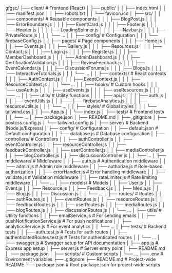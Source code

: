 gfgsc/
├── client/                      # Frontend (React)
│   ├── public/
│   │   ├── index.html
│   │   ├── manifest.json
│   │   ├── robots.txt
│   │   └── favicon.ico
│   ├── src/
│   │   ├── components/          # Reusable components
│   │   │   ├── BlogPost.js
│   │   │   ├── ErrorBoundary.js
│   │   │   ├── EventCard.js
│   │   │   ├── Footer.js
│   │   │   ├── Header.js
│   │   │   ├── LoadingSpinner.js
│   │   │   ├── Navbar.js
│   │   │   ├── PrivateRoute.js
│   │   │   └── ...
│   │   ├── config/              # Configuration
│   │   │   └── firebaseConfig.js
│   │   ├── pages/               # Page components
│   │   │   ├── Home.js
│   │   │   ├── Events.js
│   │   │   ├── Gallery.js
│   │   │   ├── Resources.js
│   │   │   ├── Contact.js
│   │   │   ├── Login.js
│   │   │   ├── Register.js
│   │   │   ├── MemberDashboard.js
│   │   │   ├── AdminDashboard.js
│   │   │   ├── CertificationValidation.js
│   │   │   ├── ReviewFeedback.js
│   │   │   ├── EventCalendar.js
│   │   │   ├── DiscussionForums.js
│   │   │   ├── Blogs.js
│   │   │   ├── InteractiveTutorials.js
│   │   │   └── ...
│   │   ├── contexts/            # React contexts
│   │   │   ├── AuthContext.js
│   │   │   ├── EventContext.js
│   │   │   ├── ResourceContext.js
│   │   │   └── ...
│   │   ├── hooks/               # Custom hooks
│   │   │   ├── useAuth.js
│   │   │   ├── useEvents.js
│   │   │   ├── useResources.js
│   │   │   └── ...
│   │   ├── utils/               # Utility functions
│   │   │   ├── api.js
│   │   │   ├── auth.js
│   │   │   ├── eventUtils.js
│   │   ├───├── firebaseAnalytics.js
│   │   │   ├── resourceUtils.js
│   │   │   └── ...
│   │   ├── styles/              # Global styles
│   │   │   └── tailwind.css
│   │   ├── App.js
│   │   └── index.js
│   ├── tests/                   # Frontend tests
│   │   └── ...
│   ├── package.json
│   ├── README.md
│   ├── .gitignore
│   ├── postcss.config.js
│   └── tailwind.config.js
│
├── server/                      # Backend (Node.js/Express)
│   ├── config/                  # Configuration
│   │   ├── default.json         # Default configuration
│   │   └── database.js          # Database configuration
│   ├── controllers/             # Controllers
│   │   ├── authController.js
│   │   ├── eventController.js
│   │   ├── resourceController.js
│   │   ├── feedbackController.js
│   │   ├── userController.js
│   │   ├── mediaController.js
│   │   ├── blogController.js
│   │   ├── discussionController.js
│   │   └── ...
│   ├── middleware/              # Middleware
│   │   ├── auth.js              # Authentication middleware
│   │   ├── admin.js             # Admin role middleware
│   │   ├── authorize.js         # Role-based authorization
│   │   ├── errorHandler.js      # Error handling middleware
│   │   ├── validate.js          # Validation middleware
│   │   ├── rateLimiter.js       # Rate limiting middleware
│   │   └── ...
│   ├── models/                  # Models
│   │   ├── User.js
│   │   ├── Event.js
│   │   ├── Resource.js
│   │   ├── Feedback.js
│   │   ├── Media.js
│   │   ├── Blog.js
│   │   ├── Discussion.js
│   │   └── ...
│   ├── routes/                  # Routes
│   │   ├── authRoutes.js
│   │   ├── eventRoutes.js
│   │   ├── resourceRoutes.js
│   │   ├── feedbackRoutes.js
│   │   ├── userRoutes.js
│   │   ├── mediaRoutes.js
│   │   ├── blogRoutes.js
│   │   ├── discussionRoutes.js
│   │   └── ...
│   ├── utils/                   # Utility functions
│   │   ├── emailService.js      # For sending emails
│   │   ├── pushNotificationService.js # For push notifications
│   │   ├── analyticsService.js  # For event analytics
│   │   └── ...
│   ├── tests/                   # Backend tests
│   │   ├── auth.test.js         # Tests for auth routes
│   │   ├── authenticatedRoutes.test.js # Tests for authenticated routes
│   │   └── ...
│   ├── swagger.js               # Swagger setup for API documentation
│   ├── app.js                   # Express app setup
│   ├── server.js                # Server entry point
│   ├── README.md
│   └── package.json
│
├── scripts/                     # Custom scripts
│   └── ...
├── .env                         # Environment variables
├── .gitignore
├── README.md                    # Project-wide README
└── package.json                 # Root package.json for project-wide scripts
